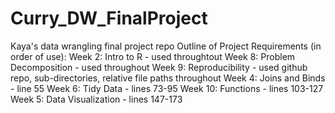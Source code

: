 # Curry_DW_FinalProject
Kaya's data wrangling final project repo
Outline of Project Requirements (in order of use):
Week 2: Intro to R - used throughtout 
Week 8: Problem Decomposition - used throughout 
Week 9: Reproducibility - used github repo, sub-directories, relative file paths throughout
Week 4: Joins and Binds - line 55
Week 6: Tidy Data - lines 73-95
Week 10: Functions - lines 103-127
Week 5: Data Visualization - lines 147-173

